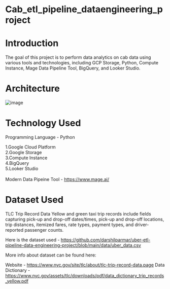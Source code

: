 # Cab_etl_pipeline_dataengineering_project

<h1>Introduction</h1>

The goal of this project is to perform data analytics on cab data using various tools and technologies, including GCP Storage, Python, Compute Instance, Mage Data Pipeline Tool, BigQuery, and Looker Studio.

<h1>Architecture</h1>

![image](https://github.com/buddhavyas/Cab_etl_pipeline_dataengineering_project/assets/83970437/d69b20dc-6a0e-4e55-ac90-c18ff9a9c089)


<h1>Technology Used </h1>

Programming Language - Python

1.Google Cloud Platform <br>
2.Google Storage <br>
3.Compute Instance <br>
4.BigQuery <br>
5.Looker Studio <br> <br>
Modern Data Pipeine Tool - https://www.mage.ai/

<h1>Dataset Used</h1>
TLC Trip Record Data Yellow and green taxi trip records include fields capturing pick-up and drop-off dates/times, pick-up and drop-off locations, trip distances, itemized fares, rate types, payment types, and driver-reported passenger counts.

Here is the dataset used - https://github.com/darshilparmar/uber-etl-pipeline-data-engineering-project/blob/main/data/uber_data.csv

More info about dataset can be found here:

Website - https://www.nyc.gov/site/tlc/about/tlc-trip-record-data.page
Data Dictionary - https://www.nyc.gov/assets/tlc/downloads/pdf/data_dictionary_trip_records_yellow.pdf
